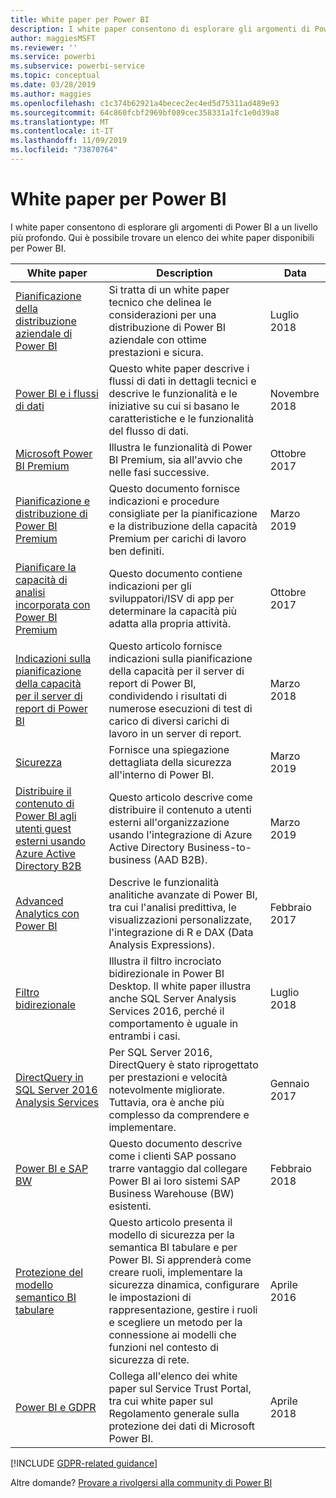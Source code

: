 ```yaml
---
title: White paper per Power BI
description: I white paper consentono di esplorare gli argomenti di Power BI a un livello più profondo.
author: maggiesMSFT
ms.reviewer: ''
ms.service: powerbi
ms.subservice: powerbi-service
ms.topic: conceptual
ms.date: 03/28/2019
ms.author: maggies
ms.openlocfilehash: c1c374b62921a4becec2ec4ed5d75311ad489e93
ms.sourcegitcommit: 64c860fcbf2969bf089cec358331a1fc1e0d39a8
ms.translationtype: MT
ms.contentlocale: it-IT
ms.lasthandoff: 11/09/2019
ms.locfileid: "73870764"
---
```

# <a name="whitepapers-for-power-bi"></a>White paper per Power BI

I white paper consentono di esplorare gli argomenti di Power BI a un livello più profondo. Qui è possibile trovare un elenco dei white paper disponibili per Power BI.

| White paper | Description | Data |
| --- | --- | --- |
| [Pianificazione della distribuzione aziendale di Power BI](https://go.microsoft.com/fwlink/?linkid=2057861) |Si tratta di un white paper tecnico che delinea le considerazioni per una distribuzione di Power BI aziendale con ottime prestazioni e sicura. | Luglio 2018 |
| [Power BI e i flussi di dati](https://go.microsoft.com/fwlink/?linkid=2034388&clcid=0x409)| Questo white paper descrive i flussi di dati in dettagli tecnici e descrive le funzionalità e le iniziative su cui si basano le caratteristiche e le funzionalità del flusso di dati. | Novembre 2018 |
| [Microsoft Power BI Premium](https://aka.ms/pbipremiumwhitepaper) |Illustra le funzionalità di Power BI Premium, sia all'avvio che nelle fasi successive. | Ottobre 2017 |
| [Pianificazione e distribuzione di Power BI Premium](whitepaper-powerbi-premium-deployment.md)| Questo documento fornisce indicazioni e procedure consigliate per la pianificazione e la distribuzione della capacità Premium per carichi di lavoro ben definiti.| Marzo 2019 |
| [Pianificare la capacità di analisi incorporata con Power BI Premium](https://aka.ms/pbiewhitepaper) |Questo documento contiene indicazioni per gli sviluppatori/ISV di app per determinare la capacità più adatta alla propria attività. | Ottobre 2017 |
| [Indicazioni sulla pianificazione della capacità per il server di report di Power BI](report-server/capacity-planning.md) |Questo articolo fornisce indicazioni sulla pianificazione della capacità per il server di report di Power BI, condividendo i risultati di numerose esecuzioni di test di carico di diversi carichi di lavoro in un server di report. | Marzo 2018 |
| [Sicurezza](service-admin-power-bi-security.md) |Fornisce una spiegazione dettagliata della sicurezza all'interno di Power BI. | Marzo 2019 |
| [Distribuire il contenuto di Power BI agli utenti guest esterni usando Azure Active Directory B2B](whitepaper-azure-b2b-power-bi.md)|Questo articolo descrive come distribuire il contenuto a utenti esterni all'organizzazione usando l'integrazione di Azure Active Directory Business-to-business (AAD B2B).| Marzo 2019 |
| [Advanced Analytics con Power BI](https://info.microsoft.com/advanced-analytics-with-power-bi.html?Is=Website) |Descrive le funzionalità analitiche avanzate di Power BI, tra cui l'analisi predittiva, le visualizzazioni personalizzate, l'integrazione di R e DAX (Data Analysis Expressions). | Febbraio 2017 |
| [Filtro bidirezionale](desktop-bidirectional-filtering.md) |Illustra il filtro incrociato bidirezionale in Power BI Desktop. Il white paper illustra anche SQL Server Analysis Services 2016, perché il comportamento è uguale in entrambi i casi. | Luglio 2018 |
| [DirectQuery in SQL Server 2016 Analysis Services](https://blogs.msdn.microsoft.com/analysisservices/2017/04/06/directquery-in-sql-server-2016-analysis-services-whitepaper/) |Per SQL Server 2016, DirectQuery è stato riprogettato per prestazioni e velocità notevolmente migliorate. Tuttavia, ora è anche più complesso da comprendere e implementare. | Gennaio 2017 |
| [Power BI e SAP BW](https://aka.ms/powerbiandsapbw)| Questo documento descrive come i clienti SAP possano trarre vantaggio dal collegare Power BI ai loro sistemi SAP Business Warehouse (BW) esistenti.| Febbraio 2018 |
| [Protezione del modello semantico BI tabulare](https://download.microsoft.com/download/D/2/0/D20E1C5F-72EA-4505-9F26-FEF9550EFD44/Securing%20the%20Tabular%20BI%20Semantic%20Model.docx) |Questo articolo presenta il modello di sicurezza per la semantica BI tabulare e per Power BI. Si apprenderà come creare ruoli, implementare la sicurezza dinamica, configurare le impostazioni di rappresentazione, gestire i ruoli e scegliere un metodo per la connessione ai modelli che funzioni nel contesto di sicurezza di rete. | Aprile 2016 |
| [Power BI e GDPR](https://aka.ms/power-bi-gdpr-whitepaper)| Collega all'elenco dei white paper sul Service Trust Portal, tra cui white paper sul Regolamento generale sulla protezione dei dati di Microsoft Power BI. | Aprile 2018 |

[!INCLUDE [GDPR-related guidance](includes/gdpr-hybrid-note.md)]

Altre domande? [Provare a rivolgersi alla community di Power BI](https://community.powerbi.com/)
